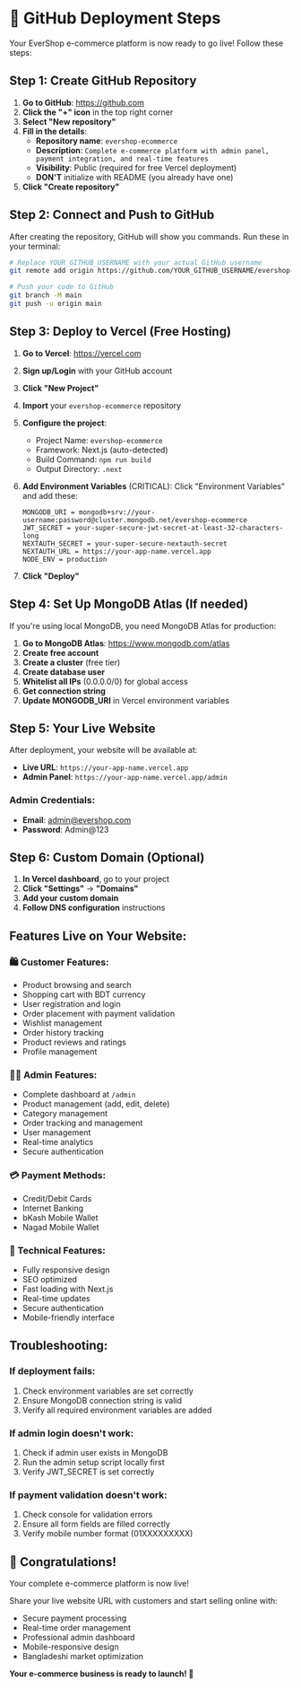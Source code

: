 # 🚀 GitHub Deployment Steps

Your EverShop e-commerce platform is now ready to go live! Follow these steps:

## Step 1: Create GitHub Repository

1. **Go to GitHub**: https://github.com
2. **Click the "+" icon** in the top right corner
3. **Select "New repository"**
4. **Fill in the details**:
   - **Repository name**: `evershop-ecommerce`
   - **Description**: `Complete e-commerce platform with admin panel, payment integration, and real-time features`
   - **Visibility**: Public (required for free Vercel deployment)
   - **DON'T** initialize with README (you already have one)
5. **Click "Create repository"**

## Step 2: Connect and Push to GitHub

After creating the repository, GitHub will show you commands. Run these in your terminal:

```bash
# Replace YOUR_GITHUB_USERNAME with your actual GitHub username
git remote add origin https://github.com/YOUR_GITHUB_USERNAME/evershop-ecommerce.git

# Push your code to GitHub
git branch -M main
git push -u origin main
```

## Step 3: Deploy to Vercel (Free Hosting)

1. **Go to Vercel**: https://vercel.com
2. **Sign up/Login** with your GitHub account
3. **Click "New Project"**
4. **Import** your `evershop-ecommerce` repository
5. **Configure the project**:
   - Project Name: `evershop-ecommerce`
   - Framework: Next.js (auto-detected)
   - Build Command: `npm run build`
   - Output Directory: `.next`

6. **Add Environment Variables** (CRITICAL):
   Click "Environment Variables" and add these:
   ```
   MONGODB_URI = mongodb+srv://your-username:password@cluster.mongodb.net/evershop-ecommerce
   JWT_SECRET = your-super-secure-jwt-secret-at-least-32-characters-long
   NEXTAUTH_SECRET = your-super-secure-nextauth-secret
   NEXTAUTH_URL = https://your-app-name.vercel.app
   NODE_ENV = production
   ```

7. **Click "Deploy"**

## Step 4: Set Up MongoDB Atlas (If needed)

If you're using local MongoDB, you need MongoDB Atlas for production:

1. **Go to MongoDB Atlas**: https://www.mongodb.com/atlas
2. **Create free account**
3. **Create a cluster** (free tier)
4. **Create database user**
5. **Whitelist all IPs** (0.0.0.0/0) for global access
6. **Get connection string**
7. **Update MONGODB_URI** in Vercel environment variables

## Step 5: Your Live Website

After deployment, your website will be available at:
- **Live URL**: `https://your-app-name.vercel.app`
- **Admin Panel**: `https://your-app-name.vercel.app/admin`

### Admin Credentials:
- **Email**: admin@evershop.com
- **Password**: Admin@123

## Step 6: Custom Domain (Optional)

1. **In Vercel dashboard**, go to your project
2. **Click "Settings"** → **"Domains"**
3. **Add your custom domain**
4. **Follow DNS configuration** instructions

## Features Live on Your Website:

### 🛍️ Customer Features:
- Product browsing and search
- Shopping cart with BDT currency
- User registration and login
- Order placement with payment validation
- Wishlist management
- Order history tracking
- Product reviews and ratings
- Profile management

### 👨‍💼 Admin Features:
- Complete dashboard at `/admin`
- Product management (add, edit, delete)
- Category management
- Order tracking and management
- User management
- Real-time analytics
- Secure authentication

### 💳 Payment Methods:
- Credit/Debit Cards
- Internet Banking
- bKash Mobile Wallet
- Nagad Mobile Wallet

### 📱 Technical Features:
- Fully responsive design
- SEO optimized
- Fast loading with Next.js
- Real-time updates
- Secure authentication
- Mobile-friendly interface

## Troubleshooting:

### If deployment fails:
1. Check environment variables are set correctly
2. Ensure MongoDB connection string is valid
3. Verify all required environment variables are added

### If admin login doesn't work:
1. Check if admin user exists in MongoDB
2. Run the admin setup script locally first
3. Verify JWT_SECRET is set correctly

### If payment validation doesn't work:
1. Check console for validation errors
2. Ensure all form fields are filled correctly
3. Verify mobile number format (01XXXXXXXXX)

## 🎉 Congratulations!

Your complete e-commerce platform is now live! 

Share your live website URL with customers and start selling online with:
- Secure payment processing
- Real-time order management
- Professional admin dashboard
- Mobile-responsive design
- Bangladeshi market optimization

**Your e-commerce business is ready to launch! 🚀**